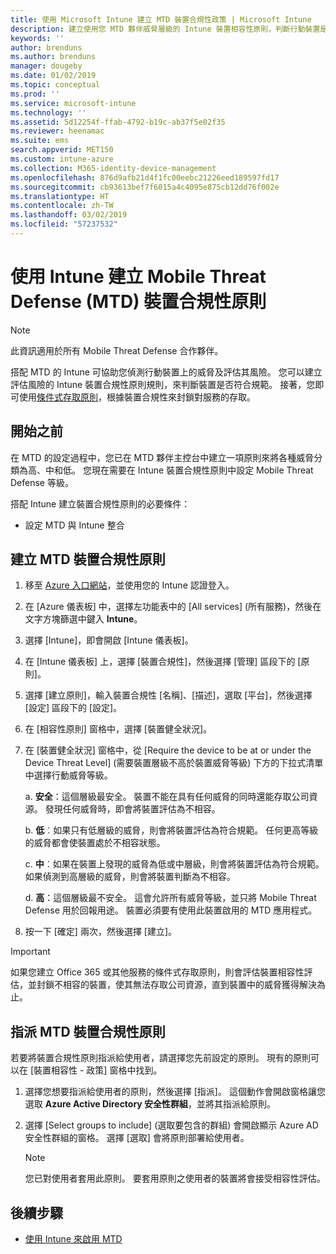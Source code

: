 ```yaml
---
title: 使用 Microsoft Intune 建立 MTD 裝置合規性政策 | Microsoft Intune
description: 建立使用您 MTD 夥伴威脅層級的 Intune 裝置相容性原則，判斷行動裝置是否可以存取公司資源。
keywords: ''
author: brenduns
ms.author: brenduns
manager: dougeby
ms.date: 01/02/2019
ms.topic: conceptual
ms.prod: ''
ms.service: microsoft-intune
ms.technology: ''
ms.assetid: 5d12254f-ffab-4792-b19c-ab37f5e02f35
ms.reviewer: heenamac
ms.suite: ems
search.appverid: MET150
ms.custom: intune-azure
ms.collection: M365-identity-device-management
ms.openlocfilehash: 876d9afb21d4f1fc00eebc21226eed189597fd17
ms.sourcegitcommit: cb93613bef7f6015a4c4095e875cb12dd76f002e
ms.translationtype: HT
ms.contentlocale: zh-TW
ms.lasthandoff: 03/02/2019
ms.locfileid: "57237532"
---
```

# <a name="create-mobile-threat-defense-mtd-device-compliance-policy-with-intune"></a>使用 Intune 建立 Mobile Threat Defense (MTD) 裝置合規性原則

> [!NOTE] 
> 此資訊適用於所有 Mobile Threat Defense 合作夥伴。

搭配 MTD 的 Intune 可協助您偵測行動裝置上的威脅及評估其風險。 您可以建立評估風險的 Intune 裝置合規性原則規則，來判斷裝置是否符合規範。 接著，您即可使用[條件式存取原則](create-conditional-access-intune.md)，根據裝置合規性來封鎖對服務的存取。

## <a name="before-you-begin"></a>開始之前

在 MTD 的設定過程中，您已在 MTD 夥伴主控台中建立一項原則來將各種威脅分類為高、中和低。 您現在需要在 Intune 裝置合規性原則中設定 Mobile Threat Defense 等級。

搭配 Intune 建立裝置合規性原則的必要條件：

-   設定 MTD 與 Intune 整合

## <a name="to-create-an-mtd-device-compliance-policy"></a>建立 MTD 裝置合規性原則

1.  移至 [Azure 入口網站](https://portal.azure.com/)，並使用您的 Intune 認證登入。

2.  在 [Azure 儀表板] 中，選擇左功能表中的 [All services] (所有服務)，然後在文字方塊篩選中鍵入 **Intune**。

3.  選擇 [Intune]，即會開啟 [Intune 儀表板]。

4. 在 [Intune 儀表板] 上，選擇 [裝置合規性]，然後選擇 [管理] 區段下的 [原則]。

5.  選擇 [建立原則]，輸入裝置合規性 [名稱]、[描述]，選取 [平台]，然後選擇 [設定] 區段下的 [設定]。

6.  在 [相容性原則] 窗格中，選擇 [裝置健全狀況]。

7.  在 [裝置健全狀況] 窗格中，從 [Require the device to be at or under the Device Threat Level] (需要裝置層級不高於裝置威脅等級) 下方的下拉式清單中選擇行動威脅等級。

    a.  **安全**：這個層級最安全。 裝置不能在具有任何威脅的同時還能存取公司資源。 發現任何威脅時，即會將裝置評估為不相容。

    b.  **低**︰如果只有低層級的威脅，則會將裝置評估為符合規範。 任何更高等級的威脅都會使裝置處於不相容狀態。

    c.  **中**︰如果在裝置上發現的威脅為低或中層級，則會將裝置評估為符合規範。 如果偵測到高層級的威脅，則會將裝置判斷為不相容。

    d.  **高**：這個層級最不安全。 這會允許所有威脅等級，並只將 Mobile Threat Defense 用於回報用途。 裝置必須要有使用此裝置啟用的 MTD 應用程式。

8.  按一下 [確定] 兩次，然後選擇 [建立]。

> [!IMPORTANT]
> 如果您建立 Office 365 或其他服務的條件式存取原則，則會評估裝置相容性評估，並封鎖不相容的裝置，使其無法存取公司資源，直到裝置中的威脅獲得解決為止。

## <a name="to-assign-an-mtd-device-compliance-policy"></a>指派 MTD 裝置合規性原則

若要將裝置合規性原則指派給使用者，請選擇您先前設定的原則。 現有的原則可以在 [裝置相容性 - 政策] 窗格中找到。

1. 選擇您想要指派給使用者的原則，然後選擇 [指派]。 這個動作會開啟窗格讓您選取 **Azure Active Directory 安全性群組**，並將其指派給原則。

2. 選擇 [Select groups to include] (選取要包含的群組) 會開啟顯示 Azure AD 安全性群組的窗格。  選擇 [選取] 會將原則部署給使用者。

    > [!NOTE] 
    > 您已對使用者套用此原則。 要套用原則之使用者的裝置將會接受相容性評估。

## <a name="next-steps"></a>後續步驟

- [使用 Intune 來啟用 MTD](mtd-connector-enable.md)
